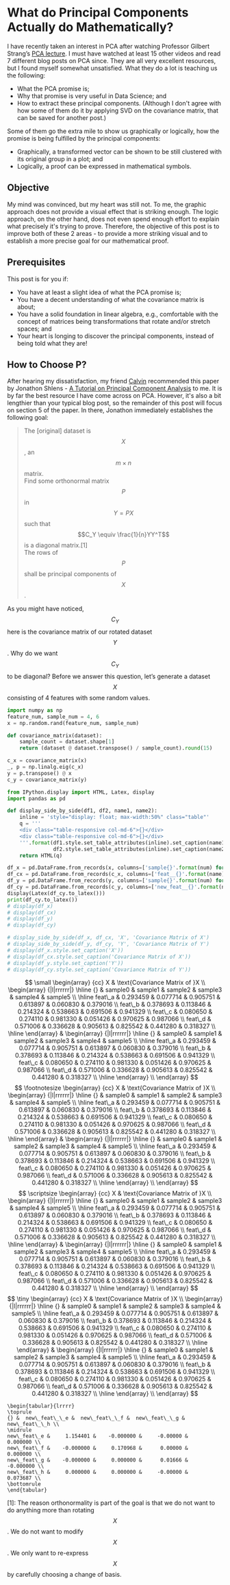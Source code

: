 # What do Principal Components Actually do Mathematically?
I have recently taken an interest in PCA after watching Professor Gilbert Strang’s [PCA lecture](https://www.youtube.com/watch?v=Y4f7K9XF04k). I must have watched at least 15 other videos and read 7 different blog posts on PCA since. They are all very excellent resources, but I found myself somewhat unsatisfied. What they do a lot is teaching us the following:
- What the PCA promise is;
- Why that promise is very useful in Data Science; and
- How to extract these principal components. (Although I don't agree with how some of them do it by applying SVD on the covariance matrix, that can be saved for another post.)

Some of them go the extra mile to show us graphically or logically, how the promise is being fulfilled by the principal components:
- Graphically, a transformed vector can be shown to be still clustered with its original group in a plot; and
- Logically, a proof can be expressed in mathematical symbols.

## Objective
My mind was convinced, but my heart was still not. To me, the graphic approach does not provide a visual effect that is striking enough. The logic approach, on the other hand, does not even spend enough effort to explain what precisely it's trying to prove. Therefore, the objective of this post is to improve both of these 2 areas - to provide a more striking visual and to establish a more precise goal for our mathematical proof.

## Prerequisites
This post is for you if:
- You have at least a slight idea of what the PCA promise is;
- You have a decent understanding of what the covariance matrix is about;
- You have a solid foundation in linear algebra, e.g., comfortable with the concept of matrices being transformations that rotate and/or stretch spaces; and
- Your heart is longing to discover the principal components, instead of being told what they are!

## How to Choose P?
After hearing my dissatisfaction, my friend [Calvin](https://calvinfeng.github.io/) recommended this paper by Jonathon Shlens - [A Tutorial on Principal Component Analysis](https://arxiv.org/pdf/1404.1100.pdf) to me. It is by far the best resource I have come across on PCA. However, it's also a bit lengthier than your typical blog post, so the remainder of this post will focus on section 5 of the paper. In there, Jonathon immediately establishes the following goal:
> The [original] dataset is $$X$$, an $$m × n$$ matrix.<br>
> Find some orthonormal matrix $$P$$ in $$Y = PX$$ such that $$C_Y \equiv \frac{1}{n}YY^T$$ is a diagonal matrix.[1]<br>
> The rows of $$P$$ shall be principal components of $$X$$.

As you might have noticed, $$C_Y$$ here is the covariance matrix of our rotated dataset $$Y$$. Why do we want $$C_Y$$ to be diagonal? Before we answer this question, let’s generate a dataset $$X$$ consisting of 4 features with some random values.


```python
import numpy as np
feature_num, sample_num = 4, 6
x = np.random.rand(feature_num, sample_num)

def covariance_matrix(dataset):
    sample_count = dataset.shape[1]
    return (dataset @ dataset.transpose() / sample_count).round(15)
```


```python
c_x = covariance_matrix(x)
_, p = np.linalg.eig(c_x)
y = p.transpose() @ x
c_y = covariance_matrix(y)
```


```python
from IPython.display import HTML, Latex, display
import pandas as pd

def display_side_by_side(df1, df2, name1, name2):
    inline = 'style="display: float; max-width:50%" class="table"'
    q = '''
    <div class="table-responsive col-md-6">{}</div>
    <div class="table-responsive col-md-6">{}</div>
    '''.format(df1.style.set_table_attributes(inline).set_caption(name1).render(),
               df2.style.set_table_attributes(inline).set_caption(name2).render())
    return HTML(q)

df_x = pd.DataFrame.from_records(x, columns=['sample{}'.format(num) for num in range(sample_num)], index=['feat_{}'.format(name) for name in 'abcd'])
df_cx = pd.DataFrame.from_records(c_x, columns=['feat__{}'.format(name) for name in 'abcd'], index=['feat_{}'.format(name) for name in 'abcd'])
df_y = pd.DataFrame.from_records(y, columns=['sample{}'.format(num) for num in range(sample_num)], index=['new_feat_{}'.format(name) for name in 'efgh'])
df_cy = pd.DataFrame.from_records(c_y, columns=['new_feat__{}'.format(name) for name in 'efgh'], index=['new_feat_{}'.format(name) for name in 'efgh'])
display(Latex(df_cy.to_latex()))
print(df_cy.to_latex())
# display(df_x)
# display(df_cx)
# display(df_y)
# display(df_cy)

# display_side_by_side(df_x, df_cx, 'X', 'Covariance Matrix of X')
# display_side_by_side(df_y, df_cy, 'Y', 'Covariance Matrix of Y')
# display(df_x.style.set_caption('X'))
# display(df_cx.style.set_caption('Covariance Matrix of X'))
# display(df_y.style.set_caption('Y'))
# display(df_cy.style.set_caption('Covariance Matrix of Y'))
```


$$
\small
\begin{array} {cc}
X & \text{Covariance Matrix of }X \\
\begin{array} {|l|rrrrrr|}
\hline
{} &   sample0 &   sample1 &   sample2 &   sample3 &   sample4 &   sample5 \\ \hline
feat\_a &  0.293459 &  0.077714 &  0.905751 &  0.613897 &  0.060830 &  0.379016 \\
feat\_b &  0.378693 &  0.113846 &  0.214324 &  0.538663 &  0.691506 &  0.941329 \\
feat\_c &  0.080650 &  0.274110 &  0.981330 &  0.051426 &  0.970625 &  0.987066 \\
feat\_d &  0.571006 &  0.336628 &  0.905613 &  0.825542 &  0.441280 &  0.318327 \\ \hline
\end{array}
&
\begin{array} {|l|rrrrrr|}
\hline
{} &   sample0 &   sample1 &   sample2 &   sample3 &   sample4 &   sample5 \\ \hline
feat\_a &  0.293459 &  0.077714 &  0.905751 &  0.613897 &  0.060830 &  0.379016 \\
feat\_b &  0.378693 &  0.113846 &  0.214324 &  0.538663 &  0.691506 &  0.941329 \\
feat\_c &  0.080650 &  0.274110 &  0.981330 &  0.051426 &  0.970625 &  0.987066 \\
feat\_d &  0.571006 &  0.336628 &  0.905613 &  0.825542 &  0.441280 &  0.318327 \\ \hline
\end{array} \\
\end{array}
$$
$$
\footnotesize
\begin{array} {cc}
X & \text{Covariance Matrix of }X \\
\begin{array} {|l|rrrrrr|}
\hline
{} &   sample0 &   sample1 &   sample2 &   sample3 &   sample4 &   sample5 \\ \hline
feat\_a &  0.293459 &  0.077714 &  0.905751 &  0.613897 &  0.060830 &  0.379016 \\
feat\_b &  0.378693 &  0.113846 &  0.214324 &  0.538663 &  0.691506 &  0.941329 \\
feat\_c &  0.080650 &  0.274110 &  0.981330 &  0.051426 &  0.970625 &  0.987066 \\
feat\_d &  0.571006 &  0.336628 &  0.905613 &  0.825542 &  0.441280 &  0.318327 \\ \hline
\end{array}
&
\begin{array} {|l|rrrrrr|}
\hline
{} &   sample0 &   sample1 &   sample2 &   sample3 &   sample4 &   sample5 \\ \hline
feat\_a &  0.293459 &  0.077714 &  0.905751 &  0.613897 &  0.060830 &  0.379016 \\
feat\_b &  0.378693 &  0.113846 &  0.214324 &  0.538663 &  0.691506 &  0.941329 \\
feat\_c &  0.080650 &  0.274110 &  0.981330 &  0.051426 &  0.970625 &  0.987066 \\
feat\_d &  0.571006 &  0.336628 &  0.905613 &  0.825542 &  0.441280 &  0.318327 \\ \hline
\end{array} \\
\end{array}
$$
$$
\scriptsize
\begin{array} {cc}
X & \text{Covariance Matrix of }X \\
\begin{array} {|l|rrrrrr|}
\hline
{} &   sample0 &   sample1 &   sample2 &   sample3 &   sample4 &   sample5 \\ \hline
feat\_a &  0.293459 &  0.077714 &  0.905751 &  0.613897 &  0.060830 &  0.379016 \\
feat\_b &  0.378693 &  0.113846 &  0.214324 &  0.538663 &  0.691506 &  0.941329 \\
feat\_c &  0.080650 &  0.274110 &  0.981330 &  0.051426 &  0.970625 &  0.987066 \\
feat\_d &  0.571006 &  0.336628 &  0.905613 &  0.825542 &  0.441280 &  0.318327 \\ \hline
\end{array}
&
\begin{array} {|l|rrrrrr|}
\hline
{} &   sample0 &   sample1 &   sample2 &   sample3 &   sample4 &   sample5 \\ \hline
feat\_a &  0.293459 &  0.077714 &  0.905751 &  0.613897 &  0.060830 &  0.379016 \\
feat\_b &  0.378693 &  0.113846 &  0.214324 &  0.538663 &  0.691506 &  0.941329 \\
feat\_c &  0.080650 &  0.274110 &  0.981330 &  0.051426 &  0.970625 &  0.987066 \\
feat\_d &  0.571006 &  0.336628 &  0.905613 &  0.825542 &  0.441280 &  0.318327 \\ \hline
\end{array} \\
\end{array}
$$
$$
\tiny
\begin{array} {cc}
X & \text{Covariance Matrix of }X \\
\begin{array} {|l|rrrrrr|}
\hline
{} &   sample0 &   sample1 &   sample2 &   sample3 &   sample4 &   sample5 \\ \hline
feat\_a &  0.293459 &  0.077714 &  0.905751 &  0.613897 &  0.060830 &  0.379016 \\
feat\_b &  0.378693 &  0.113846 &  0.214324 &  0.538663 &  0.691506 &  0.941329 \\
feat\_c &  0.080650 &  0.274110 &  0.981330 &  0.051426 &  0.970625 &  0.987066 \\
feat\_d &  0.571006 &  0.336628 &  0.905613 &  0.825542 &  0.441280 &  0.318327 \\ \hline
\end{array}
&
\begin{array} {|l|rrrrrr|}
\hline
{} &   sample0 &   sample1 &   sample2 &   sample3 &   sample4 &   sample5 \\ \hline
feat\_a &  0.293459 &  0.077714 &  0.905751 &  0.613897 &  0.060830 &  0.379016 \\
feat\_b &  0.378693 &  0.113846 &  0.214324 &  0.538663 &  0.691506 &  0.941329 \\
feat\_c &  0.080650 &  0.274110 &  0.981330 &  0.051426 &  0.970625 &  0.987066 \\
feat\_d &  0.571006 &  0.336628 &  0.905613 &  0.825542 &  0.441280 &  0.318327 \\ \hline
\end{array} \\
\end{array}
$$


    \begin{tabular}{lrrrr}
    \toprule
    {} &  new\_feat\_\_e &  new\_feat\_\_f &  new\_feat\_\_g &  new\_feat\_\_h \\
    \midrule
    new\_feat\_e &     1.154401 &    -0.000000 &     -0.00000 &     0.000000 \\
    new\_feat\_f &    -0.000000 &     0.170968 &      0.00000 &     0.000000 \\
    new\_feat\_g &    -0.000000 &     0.000000 &      0.01666 &    -0.000000 \\
    new\_feat\_h &     0.000000 &     0.000000 &     -0.00000 &     0.073687 \\
    \bottomrule
    \end{tabular}



[1]: The reason orthonormality is part of the goal is that we do not want to do anything more than rotating $$X$$. We do not want to modify $$X$$. We only want to re-express $$X$$ by carefully choosing a change of basis.
